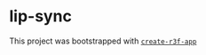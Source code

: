 # lip-sync

This project was bootstrapped with [`create-r3f-app`](https://github.com/utsuboco/create-r3f-app)